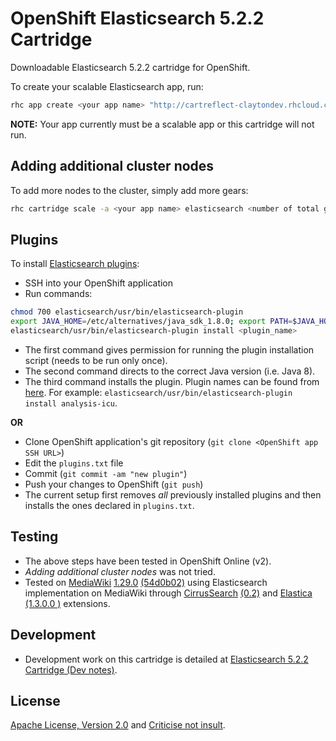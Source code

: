 # OpenShift Elasticsearch 5.2.2 Cartridge

Downloadable Elasticsearch 5.2.2 cartridge for OpenShift.

To create your scalable Elasticsearch app, run:

````bash
rhc app create <your app name> "http://cartreflect-claytondev.rhcloud.com/github/AhmadFCheema/openshift-elasticsearch-cartridge?commit=6b6e13d9ec4a2bb732d53b31687a86093baa88e4" -s
````

**NOTE:** Your app currently must be a scalable app or this cartridge will not run.

## Adding additional cluster nodes
To add more nodes to the cluster, simply add more gears:

````bash
rhc cartridge scale -a <your app name> elasticsearch <number of total gears you want>
````

## Plugins
To install [Elasticsearch plugins](https://www.elastic.co/guide/en/elasticsearch/plugins/current/index.html):

* SSH into your OpenShift application
* Run commands:
```bash
chmod 700 elasticsearch/usr/bin/elasticsearch-plugin
export JAVA_HOME=/etc/alternatives/java_sdk_1.8.0; export PATH=$JAVA_HOME/bin:$PATH
elasticsearch/usr/bin/elasticsearch-plugin install <plugin_name>
```
 * The first command gives permission for running the plugin installation script (needs to be run only once).
 * The second command directs to the correct Java version (i.e. Java 8).
 * The third command installs the plugin. Plugin names can be found from [here](https://www.elastic.co/guide/en/elasticsearch/plugins/current/index.html). For example: `elasticsearch/usr/bin/elasticsearch-plugin install analysis-icu`.

**OR**

* Clone OpenShift application's git repository (`git clone <OpenShift app SSH URL>`)
* Edit the `plugins.txt` file
* Commit (`git commit -am "new plugin"`)
* Push your changes to OpenShift (`git push`)
 * The current setup first removes *all* previously installed plugins and then installs the ones declared in `plugins.txt`.

## Testing
* The above steps have been tested in OpenShift Online (v2).
* *Adding additional cluster nodes* was not tried.
* Tested on [MediaWiki](https://www.mediawiki.org/wiki/MediaWiki) [1.29.0](https://www.mediawiki.org/wiki/MediaWiki_1.29) [(54d0b02)](https://phabricator.wikimedia.org/rMW54d0b02c69b7af3412ef31db45ae0be773d12e77) using Elasticsearch implementation on MediaWiki through [CirrusSearch](https://www.mediawiki.org/wiki/Extension:CirrusSearch) [(0.2)](https://phabricator.wikimedia.org/rECIR7005f38cb56e12c40877036a2b62d35cadd4b324) and [Elastica](https://www.mediawiki.org/wiki/Extension:Elastica) [(1.3.0.0 )](https://phabricator.wikimedia.org/rEELAe2a9593a5097179fbf94c3f4ddd39a7f5590a826) extensions.

## Development
* Development work on this cartridge is detailed at [Elasticsearch 5.2.2 Cartridge (Dev notes)](https://github.com/AhmadFCheema/openshift-elasticsearch-cartridge/wiki/Elasticsearch-5.2.2-Cartridge-(Dev-notes)).

## License
[Apache License, Version 2.0](https://www.apache.org/licenses/LICENSE-2.0) and [Criticise not insult](https://islamwiki.org/wiki/islamWiki:Criticise_not_insult).

